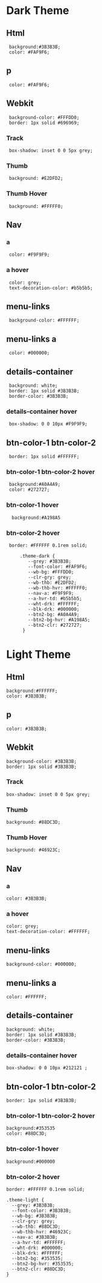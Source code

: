 # Dark Theme 
## Html
     background:#3B3B3B;
     color: #FAF9F6; 

## p
     color: #FAF9F6;

## Webkit
     background-color: #FFFDD0;
     border: 1px solid #696969;

### Track
     box-shadow: inset 0 0 5px grey;

### Thumb
     background: #E2DFD2;

### Thumb Hover
     background: #FFFFF0;

## Nav
### a
     color: #F9F9F9;

### a hover
     color: grey;
     text-decoration-color: #b5b5b5;

## menu-links
     background-color: #FFFFFF;

## menu-links a
     color: #000000;

## details-container
     background: white;
     border: 1px solid #3B3B3B;
     border-color: #3B3B3B;

### details-container hover
     box-shadow: 0 0 10px #F9F9F9;

## btn-color-1 btn-color-2
     border: 1px solid #FFFFFF;

### btn-color-1 btn-color-2 hover
     background:#A0A4A9;
     color: #272727;

### btn-color-1 hover
      background:#A198A5

### btn-color-2 hover
     border: #FFFFFF 0.1rem solid;

         .theme-dark {
            --grey: #3B3B3B;
            --font-color: #FAF9F6;
            --wb-bg: #FFFDD0;
            --clr-gry: grey;
            --wb-thb: #E2DFD2;
            --wb-thb-hvr: #FFFFF0;
            --nav-a: #F9F9F9;
            --a-hvr-td: #b5b5b5;
            --wht-drk: #FFFFFF;
            --blk-drk: #000000;
            --btn2-bg: #A0A4A9;
            --btn2-bg-hvr: #A198A5;
            --btn2-clr: #272727;
          }

# Light Theme 
## Html
    background:#FFFFFF;
    color: #3B3B3B; 

## p
    color: #3B3B3B;

## Webkit
    background-color: #3B3B3B;
    border: 1px solid #3B3B3B;

### Track
    box-shadow: inset 0 0 5px grey;

### Thumb
    background: #88DC3D;

### Thumb Hover
    background: #46923C;

## Nav
### a
    color: #3B3B3B;

### a hover
    color: grey;
    text-decoration-color: #FFFFFF;

## menu-links
    background-color: #000000;

## menu-links a
    color: #FFFFFF;

## details-container
    background: white;
    border: 1px solid #3B3B3B;
    border-color: #3B3B3B;

### details-container hover
    box-shadow: 0 0 10px #212121 ;

## btn-color-1 btn-color-2
    border: 1px solid #3B3B3B;

### btn-color-1 btn-color-2 hover
    background:#353535
    color: #88DC3D;

### btn-color-1 hover
    background:#000000

### btn-color-2 hover
    border: #FFFFFF 0.1rem solid;

    .theme-light {
      --grey: #3B3B3B;
      --font-color: #3B3B3B;
      --wb-bg: #3B3B3B;
      --clr-gry: grey;
      --wb-thb: #88DC3D;
      --wb-thb-hvr: #46923C;
      --nav-a: #3B3B3B;
      --a-hvr-td: #FFFFFF;
      --wht-drk: #000000;
      --blk-drk: #FFFFFF;
      --btn2-bg: #353535;
      --btn2-bg-hvr: #353535;
      --btn2-clr: #88DC3D;
    }
